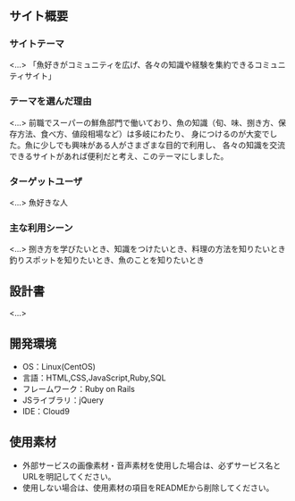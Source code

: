 # <SCALE>

## サイト概要
### サイトテーマ
<...>
「魚好きがコミュニティを広げ、各々の知識や経験を集約できるコミュニティサイト」
### テーマを選んだ理由
<...>
前職でスーパーの鮮魚部門で働いており、魚の知識（旬、味、捌き方、保存方法、食べ方、値段相場など）は多岐にわたり、
身につけるのが大変でした。魚に少しでも興味がある人がさまざまな目的で利用し、
各々の知識を交流できるサイトがあれば便利だと考え、このテーマにしました。
### ターゲットユーザ
<...>
魚好きな人
### 主な利用シーン
<...>
捌き方を学びたいとき、知識をつけたいとき、料理の方法を知りたいとき
釣りスポットを知りたいとき、魚のことを知りたいとき
## 設計書
<...>

## 開発環境
- OS：Linux(CentOS)
- 言語：HTML,CSS,JavaScript,Ruby,SQL
- フレームワーク：Ruby on Rails
- JSライブラリ：jQuery
- IDE：Cloud9

## 使用素材
- 外部サービスの画像素材・音声素材を使用した場合は、必ずサービス名とURLを明記してください。
- 使用しない場合は、使用素材の項目をREADMEから削除してください。